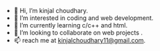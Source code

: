 - 👋 Hi, I’m kinjal choudhary.
- 👀 I’m interested in coding and web development.
- 🌱 I’m currently learning c/c++ and html.
- 💞️ I’m looking to collaborate on web projects .
- 📫 reach me at kinjalchoudhary11@gmail.com.

<!---
choudharysxc/choudharysxc is a ✨ special ✨ repository because its `README.md` (this file) appears on your GitHub profile.
You can click the Preview link to take a look at your changes.
--->
